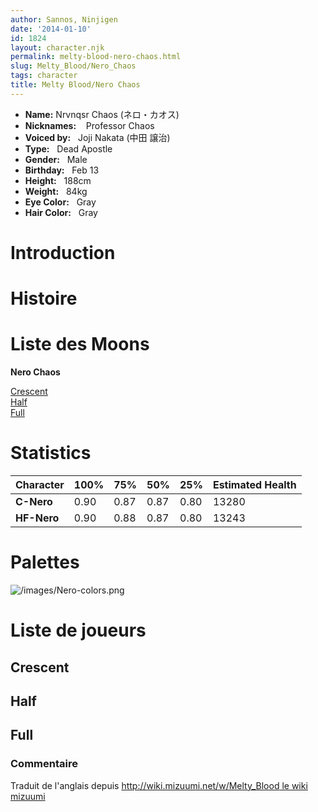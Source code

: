 ```yaml
---
author: Sannos, Ninjigen
date: '2014-01-10'
id: 1824
layout: character.njk
permalink: melty-blood-nero-chaos.html
slug: Melty_Blood/Nero_Chaos
tags: character
title: Melty Blood/Nero Chaos
---
```


- **Name:** Nrvnqsr Chaos (ネロ・カオス)
- **Nicknames:**   
Professor Chaos  
- **Voiced by:**   Joji Nakata (中田
譲治)
- **Type:**   Dead Apostle
- **Gender:**   Male
 - **Birthday:**   Feb
13
- **Height:**   188cm
- **Weight:**   84kg
- **Eye Color:**   Gray
- **Hair Color:**   Gray


# Introduction

# Histoire

# Liste des Moons

**Nero Chaos**

[Crescent](melty-blood-nero-chaos-crescent-moon.html)  
[Half](melty-blood-nero-chaos-half-moon.html)  
[Full](melty-blood-nero-chaos-full-moon.html)  

# Statistics

| Character   | 100% | 75%  | 50%  | 25%  | Estimated Health |
|-------------|------|------|------|------|------------------|
| **C-Nero**  | 0.90 | 0.87 | 0.87 | 0.80 | 13280            |
| **HF-Nero** | 0.90 | 0.88 | 0.87 | 0.80 | 13243            |

# Palettes

![](/images/Nero-colors.png "/images/Nero-colors.png")

# Liste de joueurs

## Crescent

## Half

## Full

### Commentaire

Traduit de l'anglais depuis [http://wiki.mizuumi.net/w/Melty_Blood le
wiki
mizuumi](http://wiki.mizuumi.net/w/Melty_Blood_le_wiki_mizuumi)